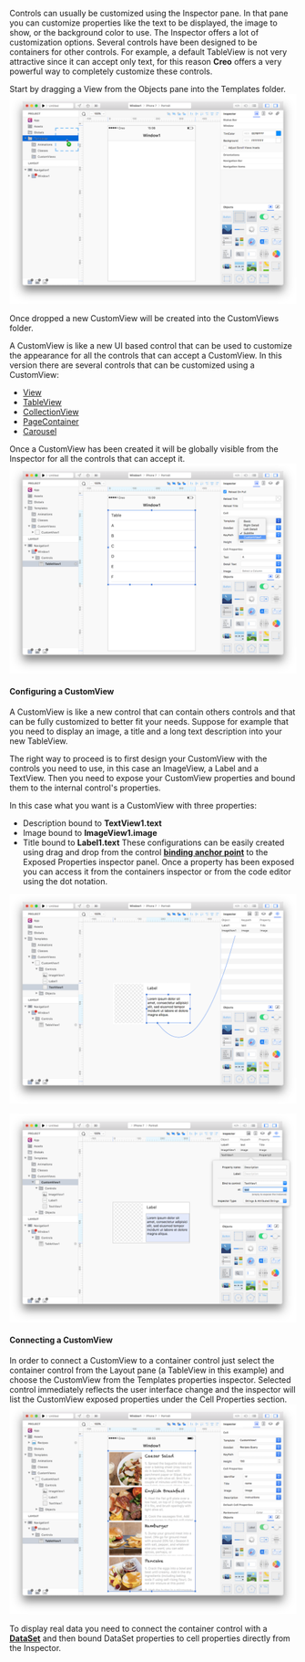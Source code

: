 Controls can usually be customized using the Inspector pane. In that pane you can customize properties like the text to be displayed, the image to show, or the background color to use. The Inspector offers a lot of customization options. Several controls have been designed to be containers for other controls. For example, a default TableView is not very attractive since it can accept only text, for this reason **Creo** offers a very powerful way to completely customize these controls.




Start by dragging a View from the Objects pane into the Templates folder.
![Creo](../images/creo/controls-customization-1.png)

Once dropped a new CustomView will be created into the CustomViews folder.

A CustomView is like a new UI based control that can be used to customize the appearance for all the controls that can accept a CustomView. In this version there are several controls that can be customized using a CustomView:
* [View](../classes/View.html)
* [TableView](../classes/TableView.html)
* [CollectionView](../classes/CollectionView.html)
* [PageContainer](../classes/PageContainer.html)
* [Carousel](../classes/Carousel.html)


Once a CustomView has been created it will be globally visible from the Inspector for all the controls that can accept it.
![Creo](../images/creo/controls-customization-2.png)

#### Configuring a CustomView
A CustomView is like a new control that can contain others controls and that can be fully customized to better fit your needs. Suppose for example that you need to display an image, a title and a long text description into your new TableView.


The right way to proceed is to first design your CustomView with the controls you need to use, in this case an ImageView, a Label and a TextView.
Then you need to expose your CustomView properties and bound them to the internal control's properties.

In this case what you want is a CustomView with three properties:
* Description bound to **TextView1.text**
* Image bound to **ImageView1.image**
* Title bound to **Label1.text**
These configurations can be easily created using drag and drop from the control **[binding anchor point](bindings.html)** to the Exposed Properties inspector panel.
Once a property has been exposed you can access it from the containers inspector or from the code editor using the dot notation.




![Creo](../images/creo/controls-customization-3.png)

![Creo](../images/creo/controls-customization-4.png)

#### Connecting a CustomView
In order to connect a CustomView to a container control just select the container control from the Layout pane (a TableView in this example) and choose the CustomView from the Templates properties inspector. Selected control immediately reflects the user interface change and the inspector will list the CustomView exposed properties under the Cell Properties section.
![Creo](../images/creo/controls-customization-5.png)

To display real data you need to connect the container control with a **[DataSet](dataset.html)** and then bound DataSet properties to cell properties directly from the Inspector.